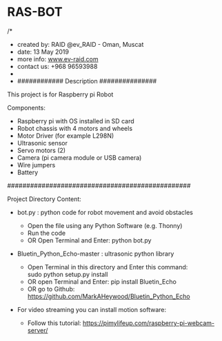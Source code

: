 # RAS-BOT
/*
 * created by: RAID @ev_RAID - Oman, Muscat
 * date: 13 May 2019
 * more info: www.ev-raid.com
 * contact us: +968 96593988
 *
 * ############ Description ###############
 
 This project is for Raspberry pi Robot
 
 Components:
 - Raspberry pi with OS installed in SD card
 - Robot chassis with 4 motors and wheels
 - Motor Driver (for example L298N)
 - Ultrasonic sensor
 - Servo motors (2)
 - Camera (pi camera module or USB camera)
 - Wire jumpers
 - Battery
 
 ################################################
 
 Project Directory Content:
- bot.py      : python code for robot movement and avoid obstacles
    * Open the file using any Python Software (e.g. Thonny)
    * Run the code 
    * OR Open Terminal and Enter:  python bot.py

- Bluetin_Python_Echo-master      :  ultrasonic python library
    * Open Terminal in this directory and Enter this command:   
      sudo python setup.py install
    * OR open Terminal and Enter:
      pip install Bluetin_Echo
    * OR go to Github: https://github.com/MarkAHeywood/Bluetin_Python_Echo

- For video streaming you can install motion software:
    * Follow this tutorial: https://pimylifeup.com/raspberry-pi-webcam-server/
    
